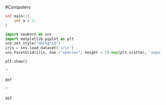 #Computers
```cpp
int main(){
	int a = 2;
}
```

```Python
import seaborn as sns
import matplotlib.pyplot as plt
sns.set_style("darkgrid")
iris = sns.load_dataset('iris')
sns.FacetGrid(iris, hue ="species", height = 5).map(plt.scatter, 'sepal_length', 'petal_length').add_legend()

plt.show()
```
``
```JavaScript
def 
```
``
```C
def 
```
